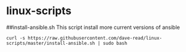 # linux-scripts

##install-ansible.sh
This script install more current versions of ansible
```
curl -s https://raw.githubusercontent.com/dave-read/linux-scripts/master/install-ansible.sh | sudo bash

```

